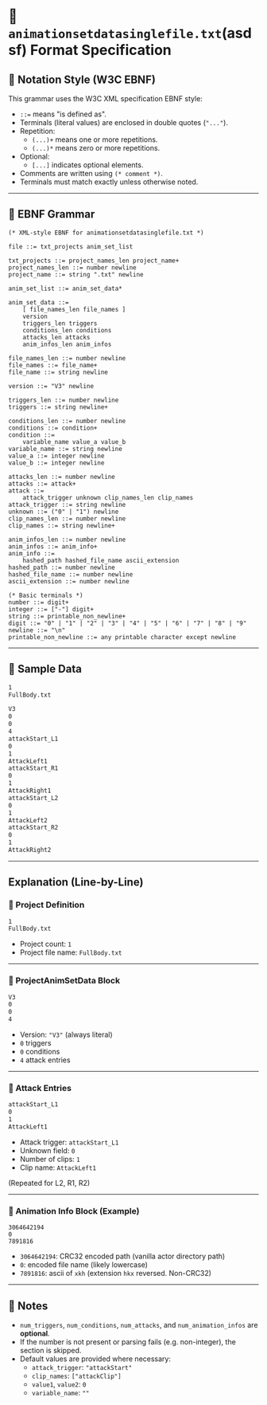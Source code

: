 # 📄 `animationsetdatasinglefile.txt`(asdsf) Format Specification

## 🧾 Notation Style (W3C EBNF)

This grammar uses the W3C XML specification EBNF style:

- `::=` means "is defined as".
- Terminals (literal values) are enclosed in double quotes (`"..."`).
- Repetition:
  - `(...)+` means one or more repetitions.
  - `(...)*` means zero or more repetitions.
- Optional:
  - `[...]` indicates optional elements.
- Comments are written using `(* comment *)`.
- Terminals must match exactly unless otherwise noted.

---

## 📄 EBNF Grammar

```ebnf
(* XML-style EBNF for animationsetdatasinglefile.txt *)

file ::= txt_projects anim_set_list

txt_projects ::= project_names_len project_name+
project_names_len ::= number newline
project_name ::= string ".txt" newline

anim_set_list ::= anim_set_data*

anim_set_data ::=
    [ file_names_len file_names ]
    version
    triggers_len triggers
    conditions_len conditions
    attacks_len attacks
    anim_infos_len anim_infos

file_names_len ::= number newline
file_names ::= file_name+
file_name ::= string newline

version ::= "V3" newline

triggers_len ::= number newline
triggers ::= string newline+

conditions_len ::= number newline
conditions ::= condition+
condition ::=
    variable_name value_a value_b
variable_name ::= string newline
value_a ::= integer newline
value_b ::= integer newline

attacks_len ::= number newline
attacks ::= attack+
attack ::=
    attack_trigger unknown clip_names_len clip_names
attack_trigger ::= string newline
unknown ::= ("0" | "1") newline
clip_names_len ::= number newline
clip_names ::= string newline+

anim_infos_len ::= number newline
anim_infos ::= anim_info+
anim_info ::=
    hashed_path hashed_file_name ascii_extension
hashed_path ::= number newline
hashed_file_name ::= number newline
ascii_extension ::= number newline

(* Basic terminals *)
number ::= digit+
integer ::= ["-"] digit+
string ::= printable_non_newline+
digit ::= "0" | "1" | "2" | "3" | "4" | "5" | "6" | "7" | "8" | "9"
newline ::= "\n"
printable_non_newline ::= any printable character except newline
```

---

## 🧪 Sample Data

```txt
1
FullBody.txt

V3
0
0
4
attackStart_L1
0
1
AttackLeft1
attackStart_R1
0
1
AttackRight1
attackStart_L2
0
1
AttackLeft2
attackStart_R2
0
1
AttackRight2
```

---

## Explanation (Line-by-Line)

### 🔹 Project Definition

```txt
1
FullBody.txt
```

- Project count: `1`
- Project file name: `FullBody.txt`

---

### 🔹 ProjectAnimSetData Block

```txt
V3
0
0
4
```

- Version: `"V3"` (always literal)
- `0` triggers
- `0` conditions
- `4` attack entries

---

### 🔹 Attack Entries

```txt
attackStart_L1
0
1
AttackLeft1
```

- Attack trigger: `attackStart_L1`
- Unknown field: `0`
- Number of clips: `1`
- Clip name: `AttackLeft1`

(Repeated for L2, R1, R2)

---

### 🔹 Animation Info Block (Example)

```tx
3064642194
0
7891816
```

- `3064642194`: CRC32 encoded path (vanilla actor directory path)
- `0`: encoded file name (likely lowercase)
- `7891816`: ascii of `xkh` (extension `hkx` reversed. Non-CRC32)

---

## 📘 Notes

- `num_triggers`, `num_conditions`, `num_attacks`, and `num_animation_infos` are **optional**.
- If the number is not present or parsing fails (e.g. non-integer), the section is skipped.
- Default values are provided where necessary:
  - `attack_trigger`: `"attackStart"`
  - `clip_names`: `["attackClip"]`
  - `value1`, `value2`: `0`
  - `variable_name`: `""`
